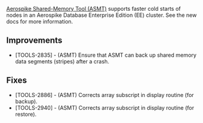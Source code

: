 [Aerospike Shared-Memory Tool (ASMT)](https://docs.aerospike.com/tools/asmt) supports faster cold starts of nodes in an Aerospike Database Enterprise Edition (EE) cluster. See the new docs for more information.

## Improvements
* [TOOLS-2835] - (ASMT) Ensure that ASMT can back up shared memory data segments (stripes) after a crash.

## Fixes
* [TOOLS-2886] - (ASMT) Corrects array subscript in display routine (for backup).
* [TOOLS-2940] - (ASMT) Corrects array subscript in display routine (for restore).
